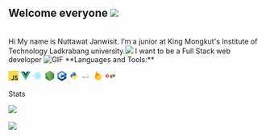 ## Welcome everyone <img src="https://media.giphy.com/media/hvRJCLFzcasrR4ia7z/giphy.gif" width="25px">
<br>
Hi My name is Nuttawat Janwisit. I’m a junior at King Mongkut's Institute of Technology Ladkrabang university.<img src="https://media.giphy.com/media/fYSnHlufseco8Fh93Z/giphy.gif" width="30"> I want to be a Full Stack web developer <img  alt="GIF" src="https://github.com/abhisheknaiidu/abhisheknaiidu/blob/master/code.gif?raw=true" width="500" height="320" />
**Languages and Tools:**  
<p><p>
<code><img height="20" src="https://raw.githubusercontent.com/github/explore/80688e429a7d4ef2fca1e82350fe8e3517d3494d/topics/javascript/javascript.png"></code>
<code><img height="20" src="https://raw.githubusercontent.com/github/explore/80688e429a7d4ef2fca1e82350fe8e3517d3494d/topics/vue/vue.png"></code>
<code><img height="20" src="https://raw.githubusercontent.com/github/explore/80688e429a7d4ef2fca1e82350fe8e3517d3494d/topics/react/react.png"></code>
<code><img height="20" src="https://raw.githubusercontent.com/github/explore/80688e429a7d4ef2fca1e82350fe8e3517d3494d/topics/nodejs/nodejs.png"></code>
<code><img height="20" src="https://raw.githubusercontent.com/github/explore/80688e429a7d4ef2fca1e82350fe8e3517d3494d/topics/cpp/cpp.png"></code>
<code><img height="20" src="https://raw.githubusercontent.com/github/explore/80688e429a7d4ef2fca1e82350fe8e3517d3494d/topics/python/python.png"></code>
<code><img height="20" src="https://raw.githubusercontent.com/github/explore/80688e429a7d4ef2fca1e82350fe8e3517d3494d/topics/mysql/mysql.png"></code>
<code><img height="20" src="https://raw.githubusercontent.com/github/explore/80688e429a7d4ef2fca1e82350fe8e3517d3494d/topics/firebase/firebase.png"></code>
<code><img height="20" src="https://raw.githubusercontent.com/github/explore/80688e429a7d4ef2fca1e82350fe8e3517d3494d/topics/git/git.png"></code>
<p>
<p> Stats
<p> <img src="https://github-readme-stats.vercel.app/api?username=saturnooi&show_icons=true&theme=gotham"  />
 <p>
<a href="https://github.com/anuraghazra/github-readme-stats">
  <img  src="https://github-readme-stats.anuraghazra1.vercel.app/api/top-langs/?username=saturnooi&show_icons=true&theme=gotham" />
</a>
